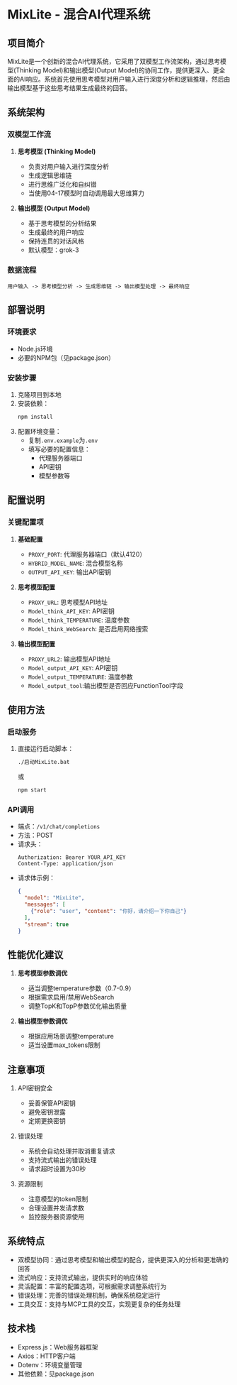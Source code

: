 # MixLite - 混合AI代理系统

## 项目简介

MixLite是一个创新的混合AI代理系统，它采用了双模型工作流架构，通过思考模型(Thinking Model)和输出模型(Output Model)的协同工作，提供更深入、更全面的AI响应。系统首先使用思考模型对用户输入进行深度分析和逻辑推理，然后由输出模型基于这些思考结果生成最终的回答。

## 系统架构

### 双模型工作流

1. **思考模型 (Thinking Model)**
   - 负责对用户输入进行深度分析
   - 生成逻辑思维链
   - 进行思维广泛化和自纠错
   - 当使用04-17模型时自动调用最大思维算力

2. **输出模型 (Output Model)**
   - 基于思考模型的分析结果
   - 生成最终的用户响应
   - 保持连贯的对话风格
   - 默认模型：grok-3

### 数据流程

```
用户输入 -> 思考模型分析 -> 生成思维链 -> 输出模型处理 -> 最终响应
```

## 部署说明

### 环境要求

- Node.js环境
- 必要的NPM包（见package.json）

### 安装步骤

1. 克隆项目到本地
2. 安装依赖：
   ```bash
   npm install
   ```
3. 配置环境变量：
   - 复制`.env.example`为`.env`
   - 填写必要的配置信息：
     - 代理服务器端口
     - API密钥
     - 模型参数等

## 配置说明

### 关键配置项

1. **基础配置**
   - `PROXY_PORT`: 代理服务器端口（默认4120）
   - `HYBRID_MODEL_NAME`: 混合模型名称
   - `OUTPUT_API_KEY`: 输出API密钥

2. **思考模型配置**
   - `PROXY_URL`: 思考模型API地址
   - `Model_think_API_KEY`: API密钥
   - `Model_think_TEMPERATURE`: 温度参数
   - `Model_think_WebSearch`: 是否启用网络搜索

3. **输出模型配置**
   - `PROXY_URL2`: 输出模型API地址
   - `Model_output_API_KEY`: API密钥
   - `Model_output_TEMPERATURE`: 温度参数
   - `Model_output_tool`:输出模型是否回应FunctionTool字段

## 使用方法

### 启动服务

1. 直接运行启动脚本：
   ```bash
   ./启动MixLite.bat
   ```
   或
   ```bash
   npm start
   ```

### API调用

- 端点：`/v1/chat/completions`
- 方法：POST
- 请求头：
  ```
  Authorization: Bearer YOUR_API_KEY
  Content-Type: application/json
  ```
- 请求体示例：
  ```json
  {
    "model": "MixLite",
    "messages": [
      {"role": "user", "content": "你好，请介绍一下你自己"}
    ],
    "stream": true
  }
  ```

## 性能优化建议

1. **思考模型参数调优**
   - 适当调整temperature参数（0.7-0.9）
   - 根据需求启用/禁用WebSearch
   - 调整TopK和TopP参数优化输出质量

2. **输出模型参数调优**
   - 根据应用场景调整temperature
   - 适当设置max_tokens限制

## 注意事项

1. API密钥安全
   - 妥善保管API密钥
   - 避免密钥泄露
   - 定期更换密钥

2. 错误处理
   - 系统会自动处理并取消重复请求
   - 支持流式输出的错误处理
   - 请求超时设置为30秒

3. 资源限制
   - 注意模型的token限制
   - 合理设置并发请求数
   - 监控服务器资源使用

## 系统特点

- 双模型协同：通过思考模型和输出模型的配合，提供更深入的分析和更准确的回答
- 流式响应：支持流式输出，提供实时的响应体验
- 灵活配置：丰富的配置选项，可根据需求调整系统行为
- 错误处理：完善的错误处理机制，确保系统稳定运行
- 工具交互：支持与MCP工具的交互，实现更复杂的任务处理

## 技术栈

- Express.js：Web服务器框架
- Axios：HTTP客户端
- Dotenv：环境变量管理
- 其他依赖：见package.json
